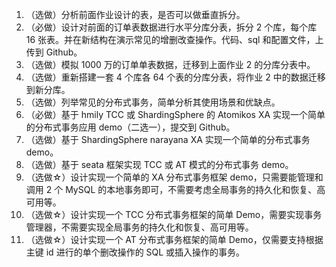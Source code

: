 1. （选做）分析前面作业设计的表，是否可以做垂直拆分。
2. （必做）设计对前面的订单表数据进行水平分库分表，拆分 2 个库，每个库 16 张表。并在新结构在演示常见的增删改查操作。代码、sql 和配置文件，上传到 Github。
3. （选做）模拟 1000 万的订单单表数据，迁移到上面作业 2 的分库分表中。
4. （选做）重新搭建一套 4 个库各 64 个表的分库分表，将作业 2 中的数据迁移到新分库。
5. （选做）列举常见的分布式事务，简单分析其使用场景和优缺点。
6. （必做）基于 hmily TCC 或 ShardingSphere 的 Atomikos XA 实现一个简单的分布式事务应用 demo（二选一），提交到 Github。
7. （选做）基于 ShardingSphere narayana XA 实现一个简单的分布式事务 demo。
8. （选做）基于 seata 框架实现 TCC 或 AT 模式的分布式事务 demo。
9. （选做☆）设计实现一个简单的 XA 分布式事务框架 demo，只需要能管理和调用 2 个 MySQL 的本地事务即可，不需要考虑全局事务的持久化和恢复、高可用等。
10. （选做☆）设计实现一个 TCC 分布式事务框架的简单 Demo，需要实现事务管理器，不需要实现全局事务的持久化和恢复、高可用等。
11. （选做☆）设计实现一个 AT 分布式事务框架的简单 Demo，仅需要支持根据主键 id 进行的单个删改操作的 SQL 或插入操作的事务。